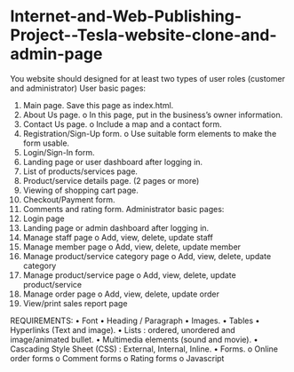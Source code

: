 # Internet-and-Web-Publishing-Project--Tesla-website-clone-and-admin-page

You website should designed for at least two types of user roles (customer and 
administrator)
User basic pages:
1. Main page. Save this page as index.html.
2. About Us page.
o In this page, put in the business’s owner information.
3. Contact Us page.
o Include a map and a contact form.
4. Registration/Sign-Up form.
o Use suitable form elements to make the form usable.
5. Login/Sign-In form.
6. Landing page or user dashboard after logging in.
7. List of products/services page.
8. Product/service details page. (2 pages or more)
9. Viewing of shopping cart page.
10. Checkout/Payment form.
11. Comments and rating form.
Administrator basic pages:
1. Login page
2. Landing page or admin dashboard after logging in.
3. Manage staff page
o Add, view, delete, update staff
4. Manage member page
o Add, view, delete, update member
5. Manage product/service category page
o Add, view, delete, update category
6. Manage product/service page
o Add, view, delete, update product/service
7. Manage order page
o Add, view, delete, update order
8. View/print sales report page
   
REQUIREMENTS:
• Font 
• Heading / Paragraph 
• Images.
• Tables 
• Hyperlinks (Text and image).
• Lists : ordered, unordered and image/animated bullet.
• Multimedia elements (sound and movie).
• Cascading Style Sheet (CSS) : External, Internal, Inline.
• Forms.
o Online order forms
o Comment forms
o Rating forms
o Javascript

